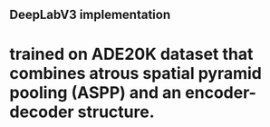 ## DeepLabV3 implementation 
# trained on ADE20K dataset that combines atrous spatial pyramid pooling (ASPP) and an encoder-decoder structure.